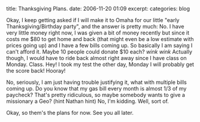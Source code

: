 title: Thanksgiving Plans.
date: 2006-11-20 01:09
excerpt: 
categories: blog

Okay, I keep getting asked if I will make it to Omaha for our little "early Thanksgiving/Birthday party", and the answer is pretty much: No. I have very little money right now, I was given a bit of money recently but since it costs me $80 to get home and back (that might even be a low estimate with prices going up) and I have a few bills coming up. So basically I am saying I can't afford it. Maybe 10 people could donate $10 each? *wink wink* Actually though, I would have to ride back almost right away since I have class on Monday. Class. Hey! I took my test the other day, Monday I will probably get the score back! Hooray!

No, seriously, I am just having trouble justifying it, what with multiple bills coming up. Do you know that my gas bill every month is almost 1/3 of my paycheck? That's pretty ridiculous, so maybe somebody wants to give a missionary a Geo? (hint Nathan hint) No, I'm kidding. Well, sort of.

Okay, so them's the plans for now. See you all later.